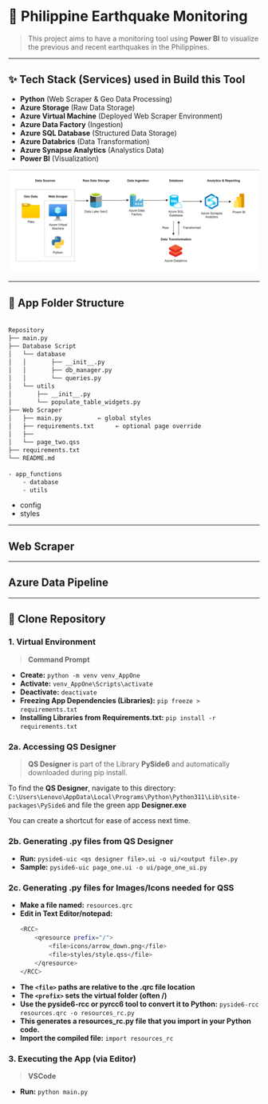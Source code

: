 # 🚀 Philippine Earthquake Monitoring

> This project aims to have a monitoring tool using **Power BI** to visualize the previous and recent earthquakes in the Philippines.

---
## ✨ Tech Stack (Services) used in Build this Tool
- **Python** (Web Scraper & Geo Data Processing)
- **Azure Storage** (Raw Data Storage)
- **Azure Virtual Machine** (Deployed Web Scraper Environment)
- **Azure Data Factory** (Ingestion)
- **Azure SQL Database** (Structured Data Storage)
- **Azure Databrics** (Data Transformation)
- **Azure Synapse Analytics** (Analystics Data)
- **Power BI** (Visualization)

![alt text](documents/project_model.png)

---


## 📂 App Folder Structure
<pre><code>
Repository
├── main.py
├── Database Script
│   └── database
│   │       ├── __init__.py
│   │       ├── db_manager.py
│   │       └── queries.py
│   └── utils
│       ├── __init__.py
│       └── populate_table_widgets.py
├── Web Scraper
│   ├── main.py          ← global styles
│   ├── requirements.txt      ← optional page override
│   ├── 
│   └── page_two.qss
├── requirements.txt
└── README.md

- app_functions
    - database
    - utils
</code></pre>

- config
- styles


---

## Web Scraper


--- 

## Azure Data Pipeline


---

## 🔧 Clone Repository

### 1. Virtual Environment
> **Command Prompt** 

- **Create:** ``python -m venv venv_AppOne``
- **Activate:** ``venv_AppOne\Scripts\activate``
- **Deactivate:** ``deactivate``
- **Freezing App Dependencies (Libraries):** ``pip freeze > requirements.txt ``
- **Installing Libraries from Requirements.txt:** ``pip install -r requirements.txt``

### 2a. Accessing QS Designer
> **QS Designer** is part of the Library **PySide6** and automatically downloaded during pip install.

To find the **QS Designer**, navigate to this directory:
```C:\Users\Lenovo\AppData\Local\Programs\Python\Python311\Lib\site-packages\PySide6``` and file the green app **Designer.exe**

You can create a shortcut for ease of access next time.


### 2b. Generating .py files  from QS Designer
- **Run:** ``pyside6-uic <qs designer file>.ui -o ui/<output file>.py``
- **Sample:** ``pyside6-uic page_one.ui -o ui/page_one_ui.py``

### 2c. Generating .py files for Images/Icons needed for QSS
- **Make a file named:** ``resources.qrc``
- **Edit in Text Editor/notepad:** 
    ```bash
    <RCC>
        <qresource prefix="/">
            <file>icons/arrow_down.png</file>
            <file>styles/style.qss</file>
        </qresource>
    </RCC>
    ```
- **The `<file>` paths are relative to the .qrc file location**
- **The `<prefix>` sets the virtual folder (often /)**
- **Use the pyside6-rcc or pyrcc6 tool to convert it to Python:** ``pyside6-rcc resources.qrc -o resources_rc.py``
- **This generates a resources_rc.py file that you import in your Python code.**
- **Import the compiled file:** `import resources_rc`

### 3. Executing the App (via Editor)
> **VSCode**
- **Run:** ``python main.py``
